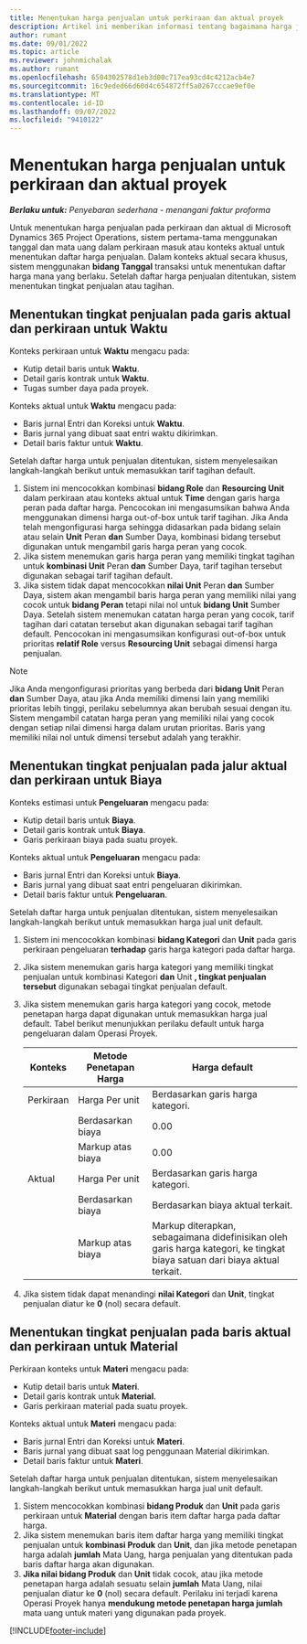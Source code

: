 ```yaml
---
title: Menentukan harga penjualan untuk perkiraan dan aktual proyek
description: Artikel ini memberikan informasi tentang bagaimana harga jual untuk perkiraan dan aktual proyek ditentukan.
author: rumant
ms.date: 09/01/2022
ms.topic: article
ms.reviewer: johnmichalak
ms.author: rumant
ms.openlocfilehash: 6504302578d1eb3d00c717ea93cd4c4212acb4e7
ms.sourcegitcommit: 16c9eded66d60d4c654872ff5a0267cccae9ef0e
ms.translationtype: MT
ms.contentlocale: id-ID
ms.lasthandoff: 09/07/2022
ms.locfileid: "9410122"
---
```

# <a name="determine-sales-prices-for-project-estimates-and-actuals"></a>Menentukan harga penjualan untuk perkiraan dan aktual proyek

_**Berlaku untuk:** Penyebaran sederhana - menangani faktur proforma_

Untuk menentukan harga penjualan pada perkiraan dan aktual di Microsoft Dynamics 365 Project Operations, sistem pertama-tama menggunakan tanggal dan mata uang dalam perkiraan masuk atau konteks aktual untuk menentukan daftar harga penjualan. Dalam konteks aktual secara khusus, sistem menggunakan **bidang Tanggal** transaksi untuk menentukan daftar harga mana yang berlaku. Setelah daftar harga penjualan ditentukan, sistem menentukan tingkat penjualan atau tagihan.

## <a name="determining-sales-rates-on-actual-and-estimate-lines-for-time"></a>Menentukan tingkat penjualan pada garis aktual dan perkiraan untuk Waktu

Konteks perkiraan untuk **Waktu** mengacu pada:

- Kutip detail baris untuk **Waktu**.
- Detail garis kontrak untuk **Waktu**.
- Tugas sumber daya pada proyek.

Konteks aktual untuk **Waktu** mengacu pada:

- Baris jurnal Entri dan Koreksi untuk **Waktu**.
- Baris jurnal yang dibuat saat entri waktu dikirimkan.
- Detail baris faktur untuk **Waktu**. 

Setelah daftar harga untuk penjualan ditentukan, sistem menyelesaikan langkah-langkah berikut untuk memasukkan tarif tagihan default.

1. Sistem ini mencocokkan kombinasi **bidang Role** dan **Resourcing Unit** dalam perkiraan atau konteks aktual untuk **Time** dengan garis harga peran pada daftar harga. Pencocokan ini mengasumsikan bahwa Anda menggunakan dimensi harga out-of-box untuk tarif tagihan. Jika Anda telah mengonfigurasi harga sehingga didasarkan pada bidang selain atau selain **Unit** Peran **dan** Sumber Daya, kombinasi bidang tersebut digunakan untuk mengambil garis harga peran yang cocok.
1. Jika sistem menemukan garis harga peran yang memiliki tingkat tagihan untuk **kombinasi Unit** Peran **dan** Sumber Daya, tarif tagihan tersebut digunakan sebagai tarif tagihan default.
1. Jika sistem tidak dapat mencocokkan **nilai Unit** Peran **dan** Sumber Daya, sistem akan mengambil baris harga peran yang memiliki nilai yang cocok untuk **bidang Peran** tetapi nilai nol untuk **bidang Unit** Sumber Daya. Setelah sistem menemukan catatan harga peran yang cocok, tarif tagihan dari catatan tersebut akan digunakan sebagai tarif tagihan default. Pencocokan ini mengasumsikan konfigurasi out-of-box untuk prioritas **relatif Role** versus **Resourcing Unit** sebagai dimensi harga penjualan.

> [!NOTE]
> Jika Anda mengonfigurasi prioritas yang berbeda dari **bidang Unit** Peran **dan** Sumber Daya, atau jika Anda memiliki dimensi lain yang memiliki prioritas lebih tinggi, perilaku sebelumnya akan berubah sesuai dengan itu. Sistem mengambil catatan harga peran yang memiliki nilai yang cocok dengan setiap nilai dimensi harga dalam urutan prioritas. Baris yang memiliki nilai nol untuk dimensi tersebut adalah yang terakhir.

## <a name="determining-sales-rates-on-actual-and-estimate-lines-for-expense"></a>Menentukan tingkat penjualan pada jalur aktual dan perkiraan untuk Biaya

Konteks estimasi untuk **Pengeluaran** mengacu pada:

- Kutip detail baris untuk **Biaya**.
- Detail garis kontrak untuk **Biaya**.
- Garis perkiraan biaya pada suatu proyek.

Konteks aktual untuk **Pengeluaran** mengacu pada:

- Baris jurnal Entri dan Koreksi untuk **Biaya**.
- Baris jurnal yang dibuat saat entri pengeluaran dikirimkan.
- Detail baris faktur untuk **Pengeluaran**. 

Setelah daftar harga untuk penjualan ditentukan, sistem menyelesaikan langkah-langkah berikut untuk memasukkan harga jual unit default.

1. Sistem ini mencocokkan kombinasi **bidang Kategori** dan **Unit** pada garis perkiraan pengeluaran **terhadap** garis harga kategori pada daftar harga.
1. Jika sistem menemukan garis harga kategori yang memiliki tingkat penjualan untuk kombinasi Kategori **dan** Unit **, tingkat penjualan tersebut** digunakan sebagai tingkat penjualan default.
1. Jika sistem menemukan garis harga kategori yang cocok, metode penetapan harga dapat digunakan untuk memasukkan harga jual default. Tabel berikut menunjukkan perilaku default untuk harga pengeluaran dalam Operasi Proyek.

    | Konteks | Metode Penetapan Harga | Harga default |
    | --- | --- | --- |
    | Perkiraan | Harga Per unit | Berdasarkan garis harga kategori. |
    |        | Berdasarkan biaya | 0.00 |
    |        | Markup atas biaya | 0.00 |
    | Aktual | Harga Per unit | Berdasarkan garis harga kategori. |
    |        | Berdasarkan biaya | Berdasarkan biaya aktual terkait. |
    |        | Markup atas biaya | Markup diterapkan, sebagaimana didefinisikan oleh garis harga kategori, ke tingkat biaya satuan dari biaya aktual terkait. |

1. Jika sistem tidak dapat menandingi **nilai Kategori** dan **Unit**, tingkat penjualan diatur ke **0** (nol) secara default.

## <a name="determining-sales-rates-on-actual-and-estimate-lines-for-material"></a>Menentukan tingkat penjualan pada baris aktual dan perkiraan untuk Material

Perkiraan konteks untuk **Materi** mengacu pada:

- Kutip detail baris untuk **Materi**.
- Detail garis kontrak untuk **Material**.
- Garis perkiraan material pada suatu proyek.

Konteks aktual untuk **Materi** mengacu pada:

- Baris jurnal Entri dan Koreksi untuk **Materi**.
- Baris jurnal yang dibuat saat log penggunaan Material dikirimkan.
- Detail baris faktur untuk **Materi**. 

Setelah daftar harga untuk penjualan ditentukan, sistem menyelesaikan langkah-langkah berikut untuk memasukkan harga jual unit default.

1. Sistem mencocokkan kombinasi **bidang Produk** dan **Unit** pada garis perkiraan untuk **Material** dengan baris item daftar harga pada daftar harga.
1. Jika sistem menemukan baris item daftar harga yang memiliki tingkat penjualan untuk **kombinasi Produk** dan **Unit**, dan jika metode penetapan harga adalah **jumlah** Mata Uang, harga penjualan yang ditentukan pada baris daftar harga akan digunakan. 
1. **Jika nilai bidang Produk** dan **Unit** tidak cocok, atau jika metode penetapan harga adalah sesuatu selain **jumlah** Mata Uang, nilai penjualan diatur ke **0** (nol) secara default. Perilaku ini terjadi karena Operasi Proyek hanya **mendukung metode penetapan harga jumlah** mata uang untuk materi yang digunakan pada proyek.

[!INCLUDE[footer-include](../../includes/footer-banner.md)]
